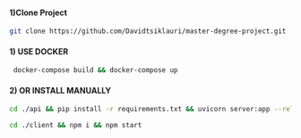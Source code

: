 #### 1)Clone Project

```sh
git clone https://github.com/Davidtsiklauri/master-degree-project.git
```


#### 1) USE DOCKER 

```sh
 docker-compose build && docker-compose up
```
#### 2) OR INSTALL MANUALLY 

```sh
cd ./api && pip install -r requirements.txt && uvicorn server:app --reload --port=3000
```

```sh
cd ./client && npm i && npm start
```
